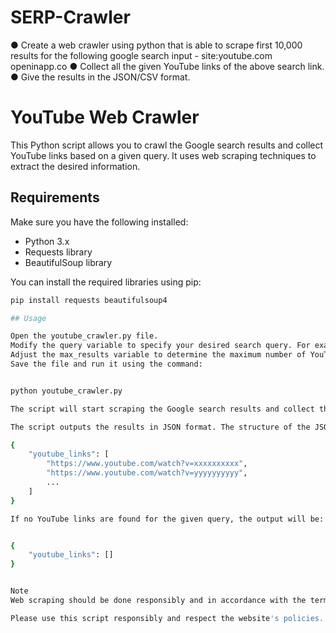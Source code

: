 # SERP-Crawler
● Create a web crawler using python that is able to scrape first 10,000 results for the following google search input - site:youtube.com openinapp.co 
● Collect all the given YouTube links of the above search link. 
● Give the results in the JSON/CSV format.

# YouTube Web Crawler

This Python script allows you to crawl the Google search results and collect YouTube links based on a given query. It uses web scraping techniques to extract the desired information.

## Requirements

Make sure you have the following installed:

- Python 3.x
- Requests library
- BeautifulSoup library

You can install the required libraries using pip:

```bash
pip install requests beautifulsoup4

## Usage

Open the youtube_crawler.py file.
Modify the query variable to specify your desired search query. For example, if you want to search for YouTube links related to a specific website, you can enter the site URL or domain.
Adjust the max_results variable to determine the maximum number of YouTube links to scrape. Please note that scraping a large number of results may take some time.
Save the file and run it using the command:


python youtube_crawler.py

The script will start scraping the Google search results and collect the YouTube links. Once the process is complete, the results will be saved in a file named youtube_links.json.

The script outputs the results in JSON format. The structure of the JSON file will be as follows:

{
    "youtube_links": [
        "https://www.youtube.com/watch?v=xxxxxxxxxx",
        "https://www.youtube.com/watch?v=yyyyyyyyyy",
        ...
    ]
}

If no YouTube links are found for the given query, the output will be:


{
    "youtube_links": []
}


Note
Web scraping should be done responsibly and in accordance with the terms and conditions of the websites you are scraping. Be mindful of the volume of requests you send and the impact it may have on the target website. Consider adding delays between requests and ensure that you are not violating any legal or ethical boundaries.

Please use this script responsibly and respect the website's policies.




